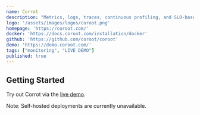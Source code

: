 ```yaml
---
name: Corrot
description: "Metrics, logs, traces, continuous profiling, and SLO-based alerting, supercharged with predefined dashboards and inspections."
logo: '/assets/images/logos/coroot.png'
homepage: 'https://coroot.com/'
docker: 'https://docs.coroot.com/installation/docker'
github: 'https://github.com/coroot/coroot'
demo: 'https://demo.coroot.com/'
tags: ["monitoring", "LIVE DEMO"]
published: true
---
```


## Getting Started

Try out Corrot via the [live demo](https://demo.coroot.com/).

Note: Self-hosted deployments are currently unavailable.

